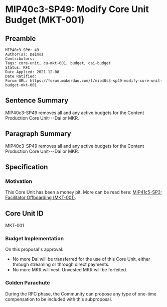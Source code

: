 # MIP40c3-SP49: Modify Core Unit Budget (MKT-001)

## Preamble

```
MIP40c3-SP#: 49
Author(s): Deimos
Contributors:
Tags: core-unit, cu-mkt-001, budget, dai-budget
Status: RFC
Date Applied: 2021-12-08
Date Ratified:
Forum URL: https://forum.makerdao.com/t/mip40c3-sp49-modify-core-unit-budget-mkt-001
```

## Sentence Summary

MIP40c3-SP49 removes all and any active budgets for the Content Production Core Unit---Dai or MKR.

## Paragraph Summary

MIP40c3-SP49 removes all and any active budgets for the Content Production Core Unit---Dai or MKR.

## Specification

### Motivation

This Core Unit has been a money pit. More can be read here: [MIP41c5-SP3: Facilitator Offboarding (MKT-001)](https://github.com/makerdao/mips/blob/master/MIP41/MIP41c5-Subproposals/MIP41c5-SP3.md).

## Core Unit ID

MKT-001

### Budget Implementation

On this proposal's approval:

- No more Dai will be transferred for the use of this Core Unit, either through streaming or through direct payments.
- No more MKR will vest. Unvested MKR will be forfeited.

### Golden Parachute

During the RFC phase, the Community can propose any type of one-time compensation to be included with this subproposal.